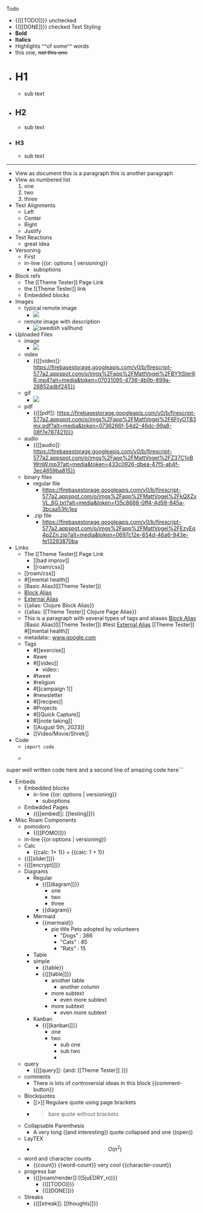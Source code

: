 Todo
- {{[[TODO]]}}  unchecked
- {{[[DONE]]}}  checked
Text Styling
- **Bold**
- __Italics__
- Highlights ^^of some^^ words
- this one, ~~not this one~~
- # H1
    - sub text
- ## H2
    - sub text
- ### H3
    - sub text
- ---
- View as document
    this is a paragraph
    this is another paragraph
- View as numbered list
    1. one
    2. two
    3. three
- Text Alignments
    - Left
    - Center
    - Right
    - Justify
- Text Reactions
    - great idea
- Versoning
    - First
    - in-line  {{or: options | versioning}}
        - suboptions
- Block refs
    - The [[Theme Tester]] Page Link
    - the [[Theme Tester]] link
    - Embedded blocks
- Images 
    - typical remote image
        - ![](https://i.imgur.com/SEr4dkd.jpg)
    - remote image with description
        - ![swedish vallhund](https://i.imgur.com/SEr4dkd.jpg)
- Uploaded Files
    - image
        - ![](https://firebasestorage.googleapis.com/v0/b/firescript-577a2.appspot.com/o/imgs%2Fapp%2FMattVogel%2Ftiz3q_Bm-P.png?alt=media&token=ede018a1-ba7d-4099-8e6c-fa225550ef0e)
    - video
        - {{[[video]]: https://firebasestorage.googleapis.com/v0/b/firescript-577a2.appspot.com/o/imgs%2Fapp%2FMattVogel%2FBY1tSter6R.mp4?alt=media&token=07031095-4736-4b0b-899a-26852adbf245}}
    - gif
        - ![](https://firebasestorage.googleapis.com/v0/b/firescript-577a2.appspot.com/o/imgs%2Fapp%2FMattVogel%2FzAgByL_oF2.gif?alt=media&token=f754e4ba-aadb-43ad-82de-a2f79dc66370)
    - pdf
        - {{[[pdf]]: https://firebasestorage.googleapis.com/v0/b/firescript-577a2.appspot.com/o/imgs%2Fapp%2FMattVogel%2F6FtyOTB3mx.pdf?alt=media&token=0736266f-54d2-46dc-99a8-08f7e7874210}}
    - audio
        - {{[[audio]]: https://firebasestorage.googleapis.com/v0/b/firescript-577a2.appspot.com/o/imgs%2Fapp%2FMattVogel%2FZ37C1oBWmW.mp3?alt=media&token=433c0926-dbea-47f5-ab4f-3ec4659ba815}}
    - binary files
        - regular file
            - https://firebasestorage.googleapis.com/v0/b/firescript-577a2.appspot.com/o/imgs%2Fapp%2FMattVogel%2FkQXZxVL_6G.txt?alt=media&token=f35c8688-0ff4-4d59-845a-3bcaa53fc1ea
        - .zip file
            - https://firebasestorage.googleapis.com/v0/b/firescript-577a2.appspot.com/o/imgs%2Fapp%2FMattVogel%2FEzyEq4p2Zn.zip?alt=media&token=0697c12e-654d-46a6-943e-fe13293870ba
- Links
    - The [[Theme Tester]] Page Link
        - [[bad improv]]
        - [[roam/css]]
    - [[roam/css]]
    - #[[mental health]]
    - [Basic Alias]([[Theme Tester]])
    - [Block Alias](((JF3iFJPKu)))
    - [External Alias](https://www.usgbc.org/education/sessions/day-1-study-plan-10411494)
    - {{alias:  Clojure Block Alias}}
    - {{alias: [[Theme Tester]] Clojure Page Alias}}
    - This is a paragraph with several types of tags and aliases [Block Alias](((JF3iFJPKu))) [Basic Alias]([[Theme Tester]]) #test [External Alias](https://www.usgbc.org/education/sessions/day-1-study-plan-10411494) [[Theme Tester]] #[[mental health]]
    - metadata:: www.google.com
    - Tags
        - #[[exercise]]
        - #awe
        - #[[video]]
            - video::
        - #tweet
        - #religion
        - #[[campaign 1]]
        - #newsletter
        - #[[recipes]] 
        - #Projects
        - #[[Quick Capture]]
        - #[[note taking]]
        - [[August 5th, 2023]]
        - [[Video/Movie/Shrek]]
- Code
    - `import code`
    - ```javascript
super well written code here
and a second line of amazing code here```
- Embeds
    - Embedded blocks
        - in-line  {{or: options | versioning}}
            - suboptions
    - Embedded Pages
        - {{[[embed]]: [[testing]]}}
- Misc Roam Components
    - pomodoro
        - {{[[POMO]]}}
    - in-line  {{or:options | versioning}}
    - Calc
        - {{calc: 1+ 1}} = {{calc: 1 + 1}}
    - {{[[slider]]}}
    - {{[[encrypt]]}}
    - Diagrams
        - Regular
            - {{[[diagram]]}}
                - one
                - two 
                - three
            - {{diagram}}
        - Mermaid
            - {{mermaid}}
                - pie title Pets adopted by volunteers
                    - "Dogs" : 386
                    - "Cats" : 85
                    - "Rats" : 15					
        - Table
        - simple
	        - {{table}}
            - {{[[table]]}}
                - another table
                    - another column
                - more subtext
                    - even more subtext
                - more subtext
                    - even more subtext
        - Kanban
            - {{[[kanban]]}}
                - one
                - two
                    - sub one
                    - sub two
                    - 
    - query
        - {{[[query]]: {and: [[Theme Tester]] }}}
    - comments
        - There is lots of controversial ideas in this block {{comment-button}}
    - Blockquotes
        - [[>]] Regulare quote using page brackets
        - > bare quote without brackets
    - Collapsable Parenthesis 
        - A very long ((and interesting)) quote collapsed and one ((open))
    - LayTEX
        - $$O(n^2)$$
    - word and character counts
        - {{count}} {{word-count}} very cool  {{character-count}}
    - progress bar
        - {{[[roam/render]]:((5juEDRY_n))}}
            - {{[[TODO]]}} 
            - {{[[DONE]]}} 
    - Streaks
        - {{[[streak]]: [[thoughts]]}}
